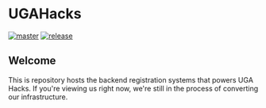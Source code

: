 # UGAHacks

[![master](https://github.com/ugahacks/ugahacks-backend/actions/workflows/cicd_master.yaml/badge.svg)](https://github.com/ugahacks/ugahacks-backend/actions/workflows/cicd_master.yaml) [![release](https://github.com/ugahacks/ugahacks-backend/actions/workflows/cicd_release.yaml/badge.svg?branch=release)](https://github.com/ugahacks/ugahacks-backend/actions/workflows/cicd_release.yaml)

## Welcome

This is repository hosts the backend registration systems that powers UGA Hacks. If you're viewing us right now, we're still in the process of converting our infrastructure.
